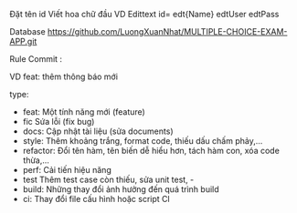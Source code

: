 Đặt tên id Viết hoa chữ đầu
  VD Edittext    id= edt{Name}      edtUser    edtPass

   Database https://github.com/LuongXuanNhat/MULTIPLE-CHOICE-EXAM-APP.git

   Rule Commit
   <type>:<description>
   <body>
VD feat: thêm thông báo mới

type:
- feat: Một tính năng mới (feature)
- fic Sứa lỗi (fix bug)
- docs: Cập nhật tài liệu (sửa documents)
- style: Thêm khoảng trắng, format code, thiếu dấu chấm phảy,...
- refactor: Đổi tên hàm, tên biến dễ hiểu hơn, tách hàm con, xóa code thừa,...
- perf: Cải tiến hiệu năng
- test Thêm test case còn thiếu, sửa unit test, -
- build: Những thay đổi ảnh hưởng đến quá trình build
- ci: Thay đổi file cấu hình hoặc script Cl

   
